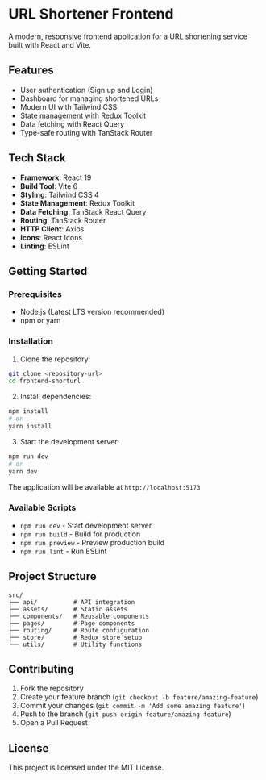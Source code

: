 # URL Shortener Frontend

A modern, responsive frontend application for a URL shortening service built with React and Vite.

## Features

- User authentication (Sign up and Login)
- Dashboard for managing shortened URLs
- Modern UI with Tailwind CSS
- State management with Redux Toolkit
- Data fetching with React Query
- Type-safe routing with TanStack Router

## Tech Stack

- **Framework**: React 19
- **Build Tool**: Vite 6
- **Styling**: Tailwind CSS 4
- **State Management**: Redux Toolkit
- **Data Fetching**: TanStack React Query
- **Routing**: TanStack Router
- **HTTP Client**: Axios
- **Icons**: React Icons
- **Linting**: ESLint

## Getting Started

### Prerequisites

- Node.js (Latest LTS version recommended)
- npm or yarn

### Installation

1. Clone the repository:

```bash
git clone <repository-url>
cd frontend-shorturl
```

2. Install dependencies:

```bash
npm install
# or
yarn install
```

3. Start the development server:

```bash
npm run dev
# or
yarn dev
```

The application will be available at `http://localhost:5173`

### Available Scripts

- `npm run dev` - Start development server
- `npm run build` - Build for production
- `npm run preview` - Preview production build
- `npm run lint` - Run ESLint

## Project Structure

```
src/
├── api/          # API integration
├── assets/       # Static assets
├── components/   # Reusable components
├── pages/        # Page components
├── routing/      # Route configuration
├── store/        # Redux store setup
└── utils/        # Utility functions
```

## Contributing

1. Fork the repository
2. Create your feature branch (`git checkout -b feature/amazing-feature`)
3. Commit your changes (`git commit -m 'Add some amazing feature'`)
4. Push to the branch (`git push origin feature/amazing-feature`)
5. Open a Pull Request

## License

This project is licensed under the MIT License.
